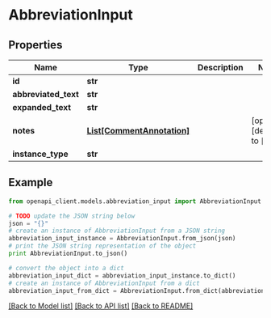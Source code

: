 # AbbreviationInput


## Properties
Name | Type | Description | Notes
------------ | ------------- | ------------- | -------------
**id** | **str** |  | 
**abbreviated_text** | **str** |  | 
**expanded_text** | **str** |  | 
**notes** | [**List[CommentAnnotation]**](CommentAnnotation.md) |  | [optional] [default to []]
**instance_type** | **str** |  | 

## Example

```python
from openapi_client.models.abbreviation_input import AbbreviationInput

# TODO update the JSON string below
json = "{}"
# create an instance of AbbreviationInput from a JSON string
abbreviation_input_instance = AbbreviationInput.from_json(json)
# print the JSON string representation of the object
print AbbreviationInput.to_json()

# convert the object into a dict
abbreviation_input_dict = abbreviation_input_instance.to_dict()
# create an instance of AbbreviationInput from a dict
abbreviation_input_from_dict = AbbreviationInput.from_dict(abbreviation_input_dict)
```
[[Back to Model list]](../README.md#documentation-for-models) [[Back to API list]](../README.md#documentation-for-api-endpoints) [[Back to README]](../README.md)


